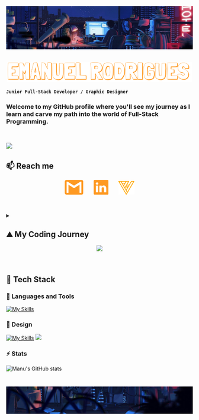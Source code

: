 <img src="Resources/top.jpg">
<br>
<br>
<p align="center">
    <img src="Resources/namehorizontal.png" alt="Name Image" width="500">
</p>


**`Junior Full-Stack Developer / Graphic Designer`**


### Welcome to my GitHub profile where you'll see my journey as I learn and carve my path into the world of Full-Stack Programming.
&nbsp;&nbsp;&nbsp;&nbsp;

<img src="https://user-images.githubusercontent.com/74038190/212284100-561aa473-3905-4a80-b561-0d28506553ee.gif">

## 📫 Reach me
<div align="center">

  [<img src="Resources/mailyellow.png" width="50" alt="Gmail Icon">](mailto:iamvilares@gmail.com)
  &nbsp;&nbsp;&nbsp;&nbsp;&nbsp;
  [<img src="Resources/lkdnyellow.png" width="40" alt="LinkedIn Icon">](https://www.linkedin.com/in/edvrodrigues/)
  &nbsp;&nbsp;&nbsp;&nbsp;&nbsp;
  [<img src="Resources/logoyellow.png" width="43" alt="Portfolio Icon">](https://www.iamvilares.com/)

</div>

&nbsp;&nbsp;&nbsp;&nbsp;&nbsp;&nbsp;&nbsp;&nbsp;

<details>
 <summary><h2>⛰️ My Coding Journey</h2></summary>
I began my coding journey in college, as a multimedia student. It was mainly frontend and some ideas of backend, nothing too deep. I was pretty excited, even before starting. However, things took a turn for the worst, and shortly after starting learning, I discovered that coding wasn't for me... at the time. So I moved on to other realms of multimedia and ended up as a Graphic Designer. It fulfilled me for a while but after some time, I've noticed that it wasn't for me either. I love being creative and I don't think I'll ever let go of that part of me... but I wanted more. As I started to realize that I needed a career change, coding started to appear on the back of my mind. You see, I've never truly forgotten it after college, and it somehow became this monster that was too strong for me to defeat. But maybe not this time. Maybe I was ready enough to try again. And so I did. And so I failed. A few months passed. I tried again on my own. And I failed again. This made me think that maybe I should stick to Graphic Design and what I needed was just to fall back in love with it. And that's what I did, but the love didn't last long. At this point, I was really tired, like you must be from reading this. I promise the end is near. I've decided I needed a proper change, this time for real, not like the times before where it was just me in front of my computer. In reality, coding was still on my mind. I always had this idea that programmers owned the world and the array of things they could do blew my mind. And I wanted that. Since I couldn't do it alone, I took a friend's suggestion and did a coding boot camp. It was hard, incredibly fast-paced but fun as hell. They say "third time's a charm" and... this time was. I finally felt I was on to something, and even though this journey was, is, and will continue to be hard, I don't see myself doing anything else. So welcome to my GitHub profile and my journey into a Full-Stack Developer!!!
</details>

<div align="center">
  <img width="75" src="https://user-images.githubusercontent.com/74038190/212284087-bbe7e430-757e-4901-90bf-4cd2ce3e1852.gif">
</div>

&nbsp;&nbsp;&nbsp;&nbsp;&nbsp;&nbsp;&nbsp;&nbsp;

## 🚀 Tech Stack
### 🧰 Languages and Tools
 [![My Skills](https://skillicons.dev/icons?i=java,js,html,css,spring,nodejs,jquery,bootstrap,mysql,git,maven,postman,idea,vscode)](https://skillicons.dev)
### 🎨 Design
[![My Skills](https://skillicons.dev/icons?i=ai,ps,sketchup,figma)](https://skillicons.dev)
<img src="https://user-images.githubusercontent.com/74038190/212284100-561aa473-3905-4a80-b561-0d28506553ee.gif">
&nbsp;&nbsp;&nbsp;&nbsp;
### ⚡️ Stats

![Manu's GitHub stats](https://github-readme-stats.vercel.app/api?username=manuvils&show_icons=true&theme=github_dark)

#

<img src="Resources/down.jpg">
